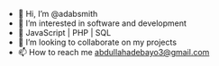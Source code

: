 - 👋 Hi, I’m @adabsmith
- 👀 I’m interested in software and development
- 🌱 JavaScript | PHP | SQL
- 💞️ I’m looking to collaborate on my projects
- 📫 How to reach me abdullahadebayo3@gmail.com

<!---
adabsmith/adabsmith is a ✨ special ✨ repository because its `README.md` (this file) appears on your GitHub profile.
You can click the Preview link to take a look at your changes.
--->
